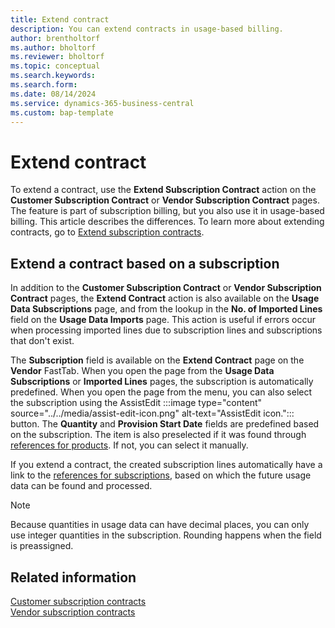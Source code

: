 ```yaml
---
title: Extend contract 
description: You can extend contracts in usage-based billing.
author: brentholtorf
ms.author: bholtorf
ms.reviewer: bholtorf
ms.topic: conceptual
ms.search.keywords: 
ms.search.form: 
ms.date: 08/14/2024
ms.service: dynamics-365-business-central
ms.custom: bap-template
---
```

# Extend contract

To extend a contract, use the **Extend Subscription Contract** action on the **Customer Subscription Contract** or **Vendor Subscription Contract** pages. The feature is part of subscription billing, but you also use it in usage-based billing. This article describes the differences. To learn more about extending contracts, go to [Extend subscription contracts](../../SRB/working-with-contracts/customer-contracts.md#extend-contract).

## Extend a contract based on a subscription

In addition to the **Customer Subscription Contract** or **Vendor Subscription Contract** pages, the **Extend Contract** action is also available on the **Usage Data Subscriptions** page, and from the lookup in the **No. of Imported Lines** field on the **Usage Data Imports** page. This action is useful if errors occur when processing imported lines due to subscription lines and subscriptions that don't exist.

The **Subscription** field is available on the **Extend Contract** page on the **Vendor** FastTab. When you open the page from the **Usage Data Subscriptions** or **Imported Lines** pages, the subscription is automatically predefined. When you open the page from the menu, you can also select the subscription using the AssistEdit :::image type="content" source="../../media/assist-edit-icon.png" alt-text="AssistEdit icon."::: button. The **Quantity** and **Provision Start Date** fields are predefined based on the subscription. The item is also preselected if it was found through [references for products](../masterdata/references.md#references-for-products). If not, you can select it manually.

If you extend a contract, the created subscription lines automatically have a link to the [references for subscriptions](../masterdata/references.md#references-for-subscriptions), based on which the future usage data can be found and processed.

> [!NOTE]
> Because quantities in usage data can have decimal places, you can only use integer quantities in the subscription. Rounding happens when the field is preassigned.

## Related information

[Customer subscription contracts](../../SRB/working-with-contracts/customer-contracts.md)  
[Vendor subscription contracts](../../SRB/working-with-contracts/vendor-contracts.md)  